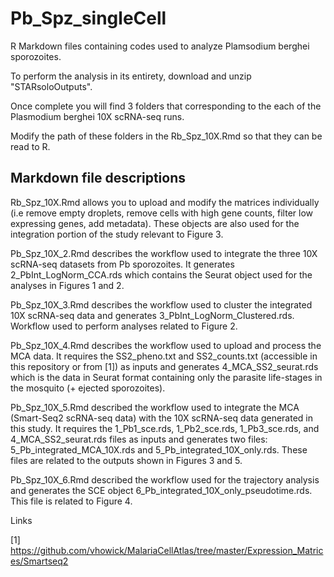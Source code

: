 # Pb_Spz_singleCell

R Markdown files containing codes used to analyze Plamsodium berghei sporozoites.

To perform the analysis in its entirety, download and unzip "STARsoloOutputs".

Once complete you will find 3 folders that corresponding to the each of the Plasmodium berghei 10X scRNA-seq runs.

Modify the path of these folders in the Rb_Spz_10X.Rmd so that they can be read to R.

## Markdown file descriptions

Rb_Spz_10X.Rmd allows you to upload and modify the matrices individually (i.e remove empty droplets, remove cells with high gene counts, filter low expressing 
genes, add metadata). These objects are also used for the integration portion of the study relevant to Figure 3.

Pb_Spz_10X_2.Rmd describes the workflow used to integrate the three 10X scRNA-seq datasets from Pb sporozoites. It generates 2_PbInt_LogNorm_CCA.rds which contains the Seurat object used for the analyses in Figures 1 and 2.

Pb_Spz_10X_3.Rmd describes the workflow used to cluster the integrated 10X scRNA-seq data and generates 3_PbInt_LogNorm_Clustered.rds. Workflow used to perform analyses related to Figure 2.

Pb_Spz_10X_4.Rmd describes the workflow used to upload and process the MCA data. It requires the SS2_pheno.txt and SS2_counts.txt (accessible in this repository or from [1]) as inputs and generates 4_MCA_SS2_seurat.rds which is the data in Seurat format containing only the parasite life-stages in the mosquito (+ ejected sporozoites). 

Pb_Spz_10X_5.Rmd described the workflow used to integrate the MCA (Smart-Seq2 scRNA-seq data) with the 10X scRNA-seq data generated in this study. It requires the 
1_Pb1_sce.rds, 1_Pb2_sce.rds, 1_Pb3_sce.rds, and 4_MCA_SS2_seurat.rds files as inputs and generates two files: 
5_Pb_integrated_MCA_10X.rds and 5_Pb_integrated_10X_only.rds. These files are related to the outputs shown in Figures 3 and 5.

Pb_Spz_10X_6.Rmd described the workflow used for the trajectory analysis and generates the SCE object 6_Pb_integrated_10X_only_pseudotime.rds. This file is related to Figure 4.


Links

[1] https://github.com/vhowick/MalariaCellAtlas/tree/master/Expression_Matrices/Smartseq2






